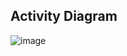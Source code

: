 
## Activity Diagram

![image](https://user-images.githubusercontent.com/67577934/143219431-3083a2ac-c784-4582-b1a8-c38ad6f010ef.png)
